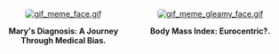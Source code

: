 
<div style="display: flex; flex-direction: row;">
    <div style="flex: 1; margin-right: 15px; text-align: center;">
        <a href="blog_post_one">
             <img alt="gif_meme_face.gif" src="https://github.com/23W-GBAC/Azukaego_blog/blob/main/blog_gif/gif_meme_face.gif?raw=true" style="max-width: 100%; border-radius: 5px; height: auto;" />
        </a>
          <p>
            <strong>Mary's Diagnosis: A Journey <br>Through Medical Bias.</strong>
        </p>
    </div>
    <div style="flex: 1; margin-left: 10px; text-align: center;">
        <a href="blog_post_two">
            <img alt="gif_meme_gleamy_face.gif" src="https://github.com/23W-GBAC/Azukaego_blog/blob/main/blog_gif/gif_meme_gleamy_face.gif?raw=true" style="max-width: 100%; border-radius: 5px; height: auto;" />
        </a>
        <p><strong>Body Mass Index: Eurocentric?.</strong></p>
    </div>
</div>

